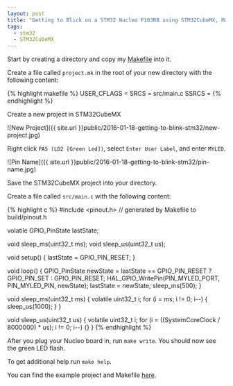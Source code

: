 ```yaml
---
layout: post
title: "Getting to Blick on a STM32 Nucleo F103RB using STM32CubeMX, Make and GCC"
tags:
  - stm32
  - STM32CubeMX
---
```


Start by creating a directory and copy my [Makefile](https://raw.githubusercontent.com/joeferner/stm32-makefile/master/Makefile) into it.

Create a file called `project.mk` in the root of your new directory with the following content:

{% highlight makefile %}
USER_CFLAGS = 
SRCS = src/main.c
SSRCS =
{% endhighlight %}

Create a new project in STM32CubeMX

![New Project]({{ site.url }}public/2016-01-18-getting-to-blink-stm32/new-project.jpg)

Right click `PA5 (LD2 [Green Led])`, select `Enter User Label`, and enter `MYLED`.

![Pin Name]({{ site.url }}public/2016-01-18-getting-to-blink-stm32/pin-name.jpg)

Save the STM32CubeMX project into your directory.

Create a file called `src/main.c` with the following content:

{% highlight c %}
#include <pinout.h> // generated by Makefile to build/pinout.h

volatile GPIO_PinState lastState;

void sleep_ms(uint32_t ms);
void sleep_us(uint32_t us);

void setup() {
  lastState = GPIO_PIN_RESET;
}

void loop() {
  GPIO_PinState newState = lastState == GPIO_PIN_RESET ? GPIO_PIN_SET : GPIO_PIN_RESET;
  HAL_GPIO_WritePin(PIN_MYLED_PORT, PIN_MYLED_PIN, newState);
  lastState = newState;
  sleep_ms(500);
}

void sleep_ms(uint32_t ms) {
  volatile uint32_t i;
  for (i = ms; i != 0; i--) {
    sleep_us(1000);
  }
}

void sleep_us(uint32_t us) {
  volatile uint32_t i;
  for (i = ((SystemCoreClock / 8000000) * us); i != 0; i--) {}
}
{% endhighlight %}

After you plug your Nucleo board in, run `make write`. You should now see the green LED flash.

To get additional help run `make help`.

You can find the example project and Makefile [here](https://github.com/joeferner/stm32-makefile).
